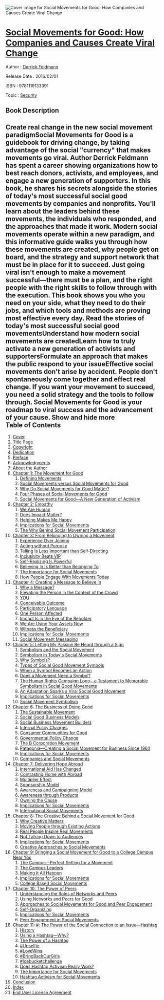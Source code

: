![Cover image for Social Movements for Good: How Companies and Causes Create Viral Change](https://imgdetail.ebookreading.net/cover/cover/security/EB9781119133391.jpg)

[Social Movements for Good: How Companies and Causes Create Viral Change](https://ebookreading.net/view/book/Social+Movements+for+Good%3A+How+Companies+and+Causes+Create+Viral+Change-EB9781119133391_1.html "Social Movements for Good: How Companies and Causes Create Viral Change")
====================================================================================================================

Author : [Derrick Feldmann](https://ebookreading.net/search/author/Derrick+Feldmann)

Release Date : 2016/02/01

ISBN : 9781119133391

Topic : [Security](https://ebookreading.net/search/category/security)

Book Description
-----------------

 Create real change in the new social movement paradigmSocial Movements for Good is a guidebook for driving change, by taking advantage of the social "currency" that makes movements go viral. Author Derrick Feldmann has spent a career showing organizations how to best reach donors, activists, and employees, and engage a new generation of supporters. In this book, he shares his secrets alongside the stories of today's most successful social good movements by companies and nonprofits. You'll learn about the leaders behind these movements, the individuals who responded, and the approaches that made it work. Modern social movements operate within a new paradigm, and this informative guide walks you through how these movements are created, why people get on board, and the strategy and support network that must be in place for it to succeed. 
Just going viral isn't enough to make a movement successful—there must be a plan, and the right people with the right skills to follow through with the execution. This book shows you who you need on your side, what they need to do their jobs, and which tools and methods are proving most effective every day. 
Read the stories of today's most successful social good movementsUnderstand how modern social movements are createdLearn how to truly activate a new generation of activists and supportersFormulate an approach that makes the public respond to your issueEffective social movements don't arise by accident. People don't spontaneously come together and effect real change. If you want your movement to succeed, you need a solid strategy and the tools to follow through. Social Movements for Good is your roadmap to viral success and the advancement of your cause.
        Show and hide more                
Table of Contents
-----------------

1. [Cover](https://ebookreading.net/view/book/Social+Movements+for+Good%3A+How+Companies+and+Causes+Create+Viral+Change-EB9781119133391_1.html)
1. [Title Page](https://ebookreading.net/view/book/Social+Movements+for+Good%3A+How+Companies+and+Causes+Create+Viral+Change-EB9781119133391_3.html#titlepage)
1. [Copyright](https://ebookreading.net/view/book/Social+Movements+for+Good%3A+How+Companies+and+Causes+Create+Viral+Change-EB9781119133391_4.html#f1)
1. [Dedication](https://ebookreading.net/view/book/Social+Movements+for+Good%3A+How+Companies+and+Causes+Create+Viral+Change-EB9781119133391_5.html#f2)
1. [Preface](https://ebookreading.net/view/book/Social+Movements+for+Good%3A+How+Companies+and+Causes+Create+Viral+Change-EB9781119133391_6.html#f3)
1. [Acknowledgments](https://ebookreading.net/view/book/Social+Movements+for+Good%3A+How+Companies+and+Causes+Create+Viral+Change-EB9781119133391_7.html#f4)
1. [About the Author](https://ebookreading.net/view/book/Social+Movements+for+Good%3A+How+Companies+and+Causes+Create+Viral+Change-EB9781119133391_8.html#f5)
1. [Chapter 1: The Movement for Good](https://ebookreading.net/view/book/Social+Movements+for+Good%3A+How+Companies+and+Causes+Create+Viral+Change-EB9781119133391_9.html#c1)
    1. [Defining Movements](https://ebookreading.net/view/book/Social+Movements+for+Good%3A+How+Companies+and+Causes+Create+Viral+Change-EB9781119133391_9.html#c01_level1_1)
    1. [Social Movements versus Social Movements for Good](https://ebookreading.net/view/book/Social+Movements+for+Good%3A+How+Companies+and+Causes+Create+Viral+Change-EB9781119133391_9.html#c01_level1_2)
    1. [Why Do Social Movements for Good Matter?](https://ebookreading.net/view/book/Social+Movements+for+Good%3A+How+Companies+and+Causes+Create+Viral+Change-EB9781119133391_9.html#c01_level1_3)
    1. [Four Phases of Social Movements for Good](https://ebookreading.net/view/book/Social+Movements+for+Good%3A+How+Companies+and+Causes+Create+Viral+Change-EB9781119133391_9.html#c01_level1_4)
    1. [Social Movements for Good—A New Generation of Activism](https://ebookreading.net/view/book/Social+Movements+for+Good%3A+How+Companies+and+Causes+Create+Viral+Change-EB9781119133391_9.html#c01_level1_5)
1. [Chapter 2: Empathy](https://ebookreading.net/view/book/Social+Movements+for+Good%3A+How+Companies+and+Causes+Create+Viral+Change-EB9781119133391_10.html#c2)
    1. [We Are Human](https://ebookreading.net/view/book/Social+Movements+for+Good%3A+How+Companies+and+Causes+Create+Viral+Change-EB9781119133391_10.html#c02_level1_1)
    1. [Does Impact Matter?](https://ebookreading.net/view/book/Social+Movements+for+Good%3A+How+Companies+and+Causes+Create+Viral+Change-EB9781119133391_10.html#c02_level1_2)
    1. [Helping Makes Me Happy](https://ebookreading.net/view/book/Social+Movements+for+Good%3A+How+Companies+and+Causes+Create+Viral+Change-EB9781119133391_10.html#c02_level1_3)
    1. [Implications for Social Movements](https://ebookreading.net/view/book/Social+Movements+for+Good%3A+How+Companies+and+Causes+Create+Viral+Change-EB9781119133391_10.html#c02_level1_4)
    1. [The Why Behind Social Movement Participation](https://ebookreading.net/view/book/Social+Movements+for+Good%3A+How+Companies+and+Causes+Create+Viral+Change-EB9781119133391_11.html)
1. [Chapter 3: From Belonging to Owning a Movement](https://ebookreading.net/view/book/Social+Movements+for+Good%3A+How+Companies+and+Causes+Create+Viral+Change-EB9781119133391_12.html#c3)
    1. [Experience Over Joining](https://ebookreading.net/view/book/Social+Movements+for+Good%3A+How+Companies+and+Causes+Create+Viral+Change-EB9781119133391_12.html#c03_level1_1)
    1. [Acting without Purpose](https://ebookreading.net/view/book/Social+Movements+for+Good%3A+How+Companies+and+Causes+Create+Viral+Change-EB9781119133391_12.html#c03_level1_2)
    1. [Telling Is Less Important than Self-Directing](https://ebookreading.net/view/book/Social+Movements+for+Good%3A+How+Companies+and+Causes+Create+Viral+Change-EB9781119133391_12.html#c03_level1_3)
    1. [Inclusivity Beats VIP](https://ebookreading.net/view/book/Social+Movements+for+Good%3A+How+Companies+and+Causes+Create+Viral+Change-EB9781119133391_12.html#c03_level1_4)
    1. [Self-Realizing Is Powerful](https://ebookreading.net/view/book/Social+Movements+for+Good%3A+How+Companies+and+Causes+Create+Viral+Change-EB9781119133391_12.html#c03_level1_5)
    1. [Believing In Is Better than Belonging To](https://ebookreading.net/view/book/Social+Movements+for+Good%3A+How+Companies+and+Causes+Create+Viral+Change-EB9781119133391_12.html#c03_level1_6)
    1. [The Importance for Social Movements](https://ebookreading.net/view/book/Social+Movements+for+Good%3A+How+Companies+and+Causes+Create+Viral+Change-EB9781119133391_12.html#c03_level1_7)
    1. [How People Engage With Movements Today](https://ebookreading.net/view/book/Social+Movements+for+Good%3A+How+Companies+and+Causes+Create+Viral+Change-EB9781119133391_13.html)
1. [Chapter 4: Creating a Message to Believe In](https://ebookreading.net/view/book/Social+Movements+for+Good%3A+How+Companies+and+Causes+Create+Viral+Change-EB9781119133391_14.html#c4)
    1. [Why a Message?](https://ebookreading.net/view/book/Social+Movements+for+Good%3A+How+Companies+and+Causes+Create+Viral+Change-EB9781119133391_14.html#c04_level1_1)
    1. [Elevating the Person in the Context of the Crowd](https://ebookreading.net/view/book/Social+Movements+for+Good%3A+How+Companies+and+Causes+Create+Viral+Change-EB9781119133391_14.html#c04_level1_2)
    1. [YOU](https://ebookreading.net/view/book/Social+Movements+for+Good%3A+How+Companies+and+Causes+Create+Viral+Change-EB9781119133391_14.html#c04_level1_3)
    1. [Conceivable Outcome](https://ebookreading.net/view/book/Social+Movements+for+Good%3A+How+Companies+and+Causes+Create+Viral+Change-EB9781119133391_14.html#c04_level1_4)
    1. [Participatory Language](https://ebookreading.net/view/book/Social+Movements+for+Good%3A+How+Companies+and+Causes+Create+Viral+Change-EB9781119133391_14.html#c04_level1_5)
    1. [One Person Affected](https://ebookreading.net/view/book/Social+Movements+for+Good%3A+How+Companies+and+Causes+Create+Viral+Change-EB9781119133391_14.html#c04_level1_6)
    1. [Impact Is in the Eye of the Beholder](https://ebookreading.net/view/book/Social+Movements+for+Good%3A+How+Companies+and+Causes+Create+Viral+Change-EB9781119133391_14.html#c04_level1_7)
    1. [We Are Using Your Assets Now](https://ebookreading.net/view/book/Social+Movements+for+Good%3A+How+Companies+and+Causes+Create+Viral+Change-EB9781119133391_14.html#c04_level1_8)
    1. [Witness the Beneficiary](https://ebookreading.net/view/book/Social+Movements+for+Good%3A+How+Companies+and+Causes+Create+Viral+Change-EB9781119133391_14.html#c04_level1_9)
    1. [Implications for Social Movements](https://ebookreading.net/view/book/Social+Movements+for+Good%3A+How+Companies+and+Causes+Create+Viral+Change-EB9781119133391_14.html#c04_level1_10)
    1. [Social Movement Messaging](https://ebookreading.net/view/book/Social+Movements+for+Good%3A+How+Companies+and+Causes+Create+Viral+Change-EB9781119133391_15.html)
1. [Chapter 5: Letting My Passion Be Heard through a Sign](https://ebookreading.net/view/book/Social+Movements+for+Good%3A+How+Companies+and+Causes+Create+Viral+Change-EB9781119133391_16.html#c5)
    1. [Symbolism and the Social Movement](https://ebookreading.net/view/book/Social+Movements+for+Good%3A+How+Companies+and+Causes+Create+Viral+Change-EB9781119133391_16.html#c05_level1_1)
    1. [Symbolism in Today&#39;s Social Movements](https://ebookreading.net/view/book/Social+Movements+for+Good%3A+How+Companies+and+Causes+Create+Viral+Change-EB9781119133391_16.html#c05_level1_2)
    1. [Why Symbols?](https://ebookreading.net/view/book/Social+Movements+for+Good%3A+How+Companies+and+Causes+Create+Viral+Change-EB9781119133391_16.html#c05_level1_3)
    1. [Types of Social Good Movement Symbols](https://ebookreading.net/view/book/Social+Movements+for+Good%3A+How+Companies+and+Causes+Create+Viral+Change-EB9781119133391_16.html#c05_level1_4)
    1. [When a Symbol Becomes an Action](https://ebookreading.net/view/book/Social+Movements+for+Good%3A+How+Companies+and+Causes+Create+Viral+Change-EB9781119133391_16.html#c05_level1_5)
    1. [Does a Movement Need a Symbol?](https://ebookreading.net/view/book/Social+Movements+for+Good%3A+How+Companies+and+Causes+Create+Viral+Change-EB9781119133391_16.html#c05_level1_6)
    1. [The Human Rights Campaign Logo—a Testament to Memorable Symbolism in Social Good Movements](https://ebookreading.net/view/book/Social+Movements+for+Good%3A+How+Companies+and+Causes+Create+Viral+Change-EB9781119133391_16.html#c05_level1_7)
    1. [An Adaptation Sparks a Viral Social Good Movement](https://ebookreading.net/view/book/Social+Movements+for+Good%3A+How+Companies+and+Causes+Create+Viral+Change-EB9781119133391_16.html#c05_level1_8)
    1. [Implications for Social Movements](https://ebookreading.net/view/book/Social+Movements+for+Good%3A+How+Companies+and+Causes+Create+Viral+Change-EB9781119133391_16.html#c05_level1_9)
    1. [Social Movement Symbolism](https://ebookreading.net/view/book/Social+Movements+for+Good%3A+How+Companies+and+Causes+Create+Viral+Change-EB9781119133391_17.html)
1. [Chapter 6: The Business of Doing Good](https://ebookreading.net/view/book/Social+Movements+for+Good%3A+How+Companies+and+Causes+Create+Viral+Change-EB9781119133391_18.html#c6)
    1. [The Sustainable Movement](https://ebookreading.net/view/book/Social+Movements+for+Good%3A+How+Companies+and+Causes+Create+Viral+Change-EB9781119133391_18.html#c06_level1_1)
    1. [Social Good Business Models](https://ebookreading.net/view/book/Social+Movements+for+Good%3A+How+Companies+and+Causes+Create+Viral+Change-EB9781119133391_18.html#c06_level1_2)
    1. [Social Business Movement Builders](https://ebookreading.net/view/book/Social+Movements+for+Good%3A+How+Companies+and+Causes+Create+Viral+Change-EB9781119133391_18.html#c06_level1_3)
    1. [Internal Policy Changes](https://ebookreading.net/view/book/Social+Movements+for+Good%3A+How+Companies+and+Causes+Create+Viral+Change-EB9781119133391_18.html#c06_level1_4)
    1. [Consumer Communities for Good](https://ebookreading.net/view/book/Social+Movements+for+Good%3A+How+Companies+and+Causes+Create+Viral+Change-EB9781119133391_18.html#c06_level1_5)
    1. [Governmental Policy Change](https://ebookreading.net/view/book/Social+Movements+for+Good%3A+How+Companies+and+Causes+Create+Viral+Change-EB9781119133391_18.html#c06_level1_6)
    1. [The B Corporation Movement](https://ebookreading.net/view/book/Social+Movements+for+Good%3A+How+Companies+and+Causes+Create+Viral+Change-EB9781119133391_18.html#c06_level1_7)
    1. [Patagonia—Creating a Social Movement for Business Since 1960](https://ebookreading.net/view/book/Social+Movements+for+Good%3A+How+Companies+and+Causes+Create+Viral+Change-EB9781119133391_18.html#c06_level1_8)
    1. [Implications for Social Movements](https://ebookreading.net/view/book/Social+Movements+for+Good%3A+How+Companies+and+Causes+Create+Viral+Change-EB9781119133391_18.html#c06_level1_9)
    1. [Companies and Social Movements](https://ebookreading.net/view/book/Social+Movements+for+Good%3A+How+Companies+and+Causes+Create+Viral+Change-EB9781119133391_19.html)
1. [Chapter 7: Delivering Hope Abroad](https://ebookreading.net/view/book/Social+Movements+for+Good%3A+How+Companies+and+Causes+Create+Viral+Change-EB9781119133391_20.html#c7)
    1. [International Aid Has Changed](https://ebookreading.net/view/book/Social+Movements+for+Good%3A+How+Companies+and+Causes+Create+Viral+Change-EB9781119133391_20.html#c07_level1_1)
    1. [Contrasting Home with Abroad](https://ebookreading.net/view/book/Social+Movements+for+Good%3A+How+Companies+and+Causes+Create+Viral+Change-EB9781119133391_20.html#c07_level1_2)
    1. [Multiplier Effect](https://ebookreading.net/view/book/Social+Movements+for+Good%3A+How+Companies+and+Causes+Create+Viral+Change-EB9781119133391_20.html#c07_level1_3)
    1. [Sponsorship Model](https://ebookreading.net/view/book/Social+Movements+for+Good%3A+How+Companies+and+Causes+Create+Viral+Change-EB9781119133391_20.html#c07_level1_4)
    1. [Awareness and Campaigning Model](https://ebookreading.net/view/book/Social+Movements+for+Good%3A+How+Companies+and+Causes+Create+Viral+Change-EB9781119133391_20.html#c07_level1_5)
    1. [Awareness through Products](https://ebookreading.net/view/book/Social+Movements+for+Good%3A+How+Companies+and+Causes+Create+Viral+Change-EB9781119133391_20.html#c07_level1_6)
    1. [Owning the Cause](https://ebookreading.net/view/book/Social+Movements+for+Good%3A+How+Companies+and+Causes+Create+Viral+Change-EB9781119133391_20.html#c07_level1_7)
    1. [Implications for Social Movements](https://ebookreading.net/view/book/Social+Movements+for+Good%3A+How+Companies+and+Causes+Create+Viral+Change-EB9781119133391_20.html#c07_level1_8)
    1. [International Social Movements](https://ebookreading.net/view/book/Social+Movements+for+Good%3A+How+Companies+and+Causes+Create+Viral+Change-EB9781119133391_21.html)
1. [Chapter 8: The Creative Behind a Social Movement for Good](https://ebookreading.net/view/book/Social+Movements+for+Good%3A+How+Companies+and+Causes+Create+Viral+Change-EB9781119133391_22.html#c8)
    1. [Why Creative Matters](https://ebookreading.net/view/book/Social+Movements+for+Good%3A+How+Companies+and+Causes+Create+Viral+Change-EB9781119133391_22.html#c08_level1_1)
    1. [Moving People through Existing Actions](https://ebookreading.net/view/book/Social+Movements+for+Good%3A+How+Companies+and+Causes+Create+Viral+Change-EB9781119133391_22.html#c08_level1_2)
    1. [Real People Inspire Real Movements](https://ebookreading.net/view/book/Social+Movements+for+Good%3A+How+Companies+and+Causes+Create+Viral+Change-EB9781119133391_22.html#c08_level1_3)
    1. [Not Talking Down to Audiences](https://ebookreading.net/view/book/Social+Movements+for+Good%3A+How+Companies+and+Causes+Create+Viral+Change-EB9781119133391_22.html#c08_level1_4)
    1. [Implications for Social Movements](https://ebookreading.net/view/book/Social+Movements+for+Good%3A+How+Companies+and+Causes+Create+Viral+Change-EB9781119133391_22.html#c08_level1_5)
    1. [Creative Approaches to Social Movements](https://ebookreading.net/view/book/Social+Movements+for+Good%3A+How+Companies+and+Causes+Create+Viral+Change-EB9781119133391_23.html)
1. [Chapter 9: Bringing a Social Movement for Good to a College Campus Near You](https://ebookreading.net/view/book/Social+Movements+for+Good%3A+How+Companies+and+Causes+Create+Viral+Change-EB9781119133391_24.html#c9)
    1. [The Campus—Perfect Setting for a Movement](https://ebookreading.net/view/book/Social+Movements+for+Good%3A+How+Companies+and+Causes+Create+Viral+Change-EB9781119133391_24.html#c09_level1_1)
    1. [The Campus Leaders](https://ebookreading.net/view/book/Social+Movements+for+Good%3A+How+Companies+and+Causes+Create+Viral+Change-EB9781119133391_24.html#c09_level1_2)
    1. [Making It All Happen](https://ebookreading.net/view/book/Social+Movements+for+Good%3A+How+Companies+and+Causes+Create+Viral+Change-EB9781119133391_24.html#c09_level1_3)
    1. [Implications for Social Movements](https://ebookreading.net/view/book/Social+Movements+for+Good%3A+How+Companies+and+Causes+Create+Viral+Change-EB9781119133391_24.html#c09_level1_4)
    1. [College Based Social Movements](https://ebookreading.net/view/book/Social+Movements+for+Good%3A+How+Companies+and+Causes+Create+Viral+Change-EB9781119133391_25.html)
1. [Chapter 10: The Power of Peers](https://ebookreading.net/view/book/Social+Movements+for+Good%3A+How+Companies+and+Causes+Create+Viral+Change-EB9781119133391_26.html#c10)
    1. [Understanding the Roles of Networks and Peers](https://ebookreading.net/view/book/Social+Movements+for+Good%3A+How+Companies+and+Causes+Create+Viral+Change-EB9781119133391_26.html#c010_level1_1)
    1. [Using Networks and Peers for Good](https://ebookreading.net/view/book/Social+Movements+for+Good%3A+How+Companies+and+Causes+Create+Viral+Change-EB9781119133391_26.html#c010_level1_2)
    1. [Approaches to Social Movements for Good and Peer Engagement](https://ebookreading.net/view/book/Social+Movements+for+Good%3A+How+Companies+and+Causes+Create+Viral+Change-EB9781119133391_26.html#c010_level1_3)
    1. [Self-Organizing](https://ebookreading.net/view/book/Social+Movements+for+Good%3A+How+Companies+and+Causes+Create+Viral+Change-EB9781119133391_26.html#c010_level1_4)
    1. [Implications for Social Movements](https://ebookreading.net/view/book/Social+Movements+for+Good%3A+How+Companies+and+Causes+Create+Viral+Change-EB9781119133391_26.html#c010_level1_5)
    1. [Peer Engagement in Social Movements](https://ebookreading.net/view/book/Social+Movements+for+Good%3A+How+Companies+and+Causes+Create+Viral+Change-EB9781119133391_27.html)
1. [Chapter 11: #: The Power of the Social Connection to an Issue—Hashtag](https://ebookreading.net/view/book/Social+Movements+for+Good%3A+How+Companies+and+Causes+Create+Viral+Change-EB9781119133391_28.html#c11)
    1. [History](https://ebookreading.net/view/book/Social+Movements+for+Good%3A+How+Companies+and+Causes+Create+Viral+Change-EB9781119133391_28.html#c011_level1_1)
    1. [Using a Hashtag—Why?](https://ebookreading.net/view/book/Social+Movements+for+Good%3A+How+Companies+and+Causes+Create+Viral+Change-EB9781119133391_28.html#c011_level1_2)
    1. [The Power of a Hashtag](https://ebookreading.net/view/book/Social+Movements+for+Good%3A+How+Companies+and+Causes+Create+Viral+Change-EB9781119133391_28.html#c011_level1_3)
    1. [#Unselfie](https://ebookreading.net/view/book/Social+Movements+for+Good%3A+How+Companies+and+Causes+Create+Viral+Change-EB9781119133391_28.html#c011_level1_4)
    1. [#LoveWins](https://ebookreading.net/view/book/Social+Movements+for+Good%3A+How+Companies+and+Causes+Create+Viral+Change-EB9781119133391_28.html#c011_level1_5)
    1. [#BringBackOurGirls](https://ebookreading.net/view/book/Social+Movements+for+Good%3A+How+Companies+and+Causes+Create+Viral+Change-EB9781119133391_28.html#c011_level1_6)
    1. [#Icebucketchallenge](https://ebookreading.net/view/book/Social+Movements+for+Good%3A+How+Companies+and+Causes+Create+Viral+Change-EB9781119133391_28.html#c011_level1_7)
    1. [Does Hashtag Activism Really Work?](https://ebookreading.net/view/book/Social+Movements+for+Good%3A+How+Companies+and+Causes+Create+Viral+Change-EB9781119133391_28.html#c011_level1_8)
    1. [The Importance for Social Movements](https://ebookreading.net/view/book/Social+Movements+for+Good%3A+How+Companies+and+Causes+Create+Viral+Change-EB9781119133391_28.html#c011_level1_9)
    1. [Hashtag Activism for Social Movements](https://ebookreading.net/view/book/Social+Movements+for+Good%3A+How+Companies+and+Causes+Create+Viral+Change-EB9781119133391_29.html)
1. [Conclusion](https://ebookreading.net/view/book/Social+Movements+for+Good%3A+How+Companies+and+Causes+Create+Viral+Change-EB9781119133391_30.html#b1)
1. [Index](https://ebookreading.net/view/book/Social+Movements+for+Good%3A+How+Companies+and+Causes+Create+Viral+Change-EB9781119133391_31.html)
1. [End User License Agreement](https://ebookreading.net/view/book/Social+Movements+for+Good%3A+How+Companies+and+Causes+Create+Viral+Change-EB9781119133391_32.html)
